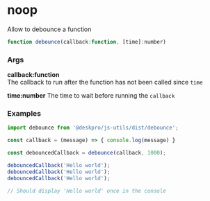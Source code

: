 noop
====
Allow to debounce a function

```js
function debounce(callback:function, [time]:number)
```

### Args

**callback:function**  
The callback to run after the function has not been called since `time`

**time:number**
The time to wait before running the `callback`

### Examples

```js
import debounce from '@deskpro/js-utils/dist/debounce';

const callback = (message) => { console.log(message) }

const debouncedCallback = debounce(callback, 1000);

debouncedCallback('Hello world');
debouncedCallback('Hello world');
debouncedCallback('Hello world');

// Should display 'Hello world' once in the console
```
